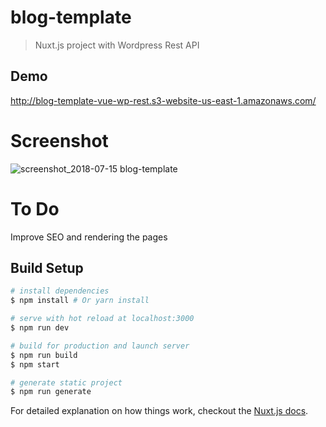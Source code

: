 # blog-template

> Nuxt.js project with Wordpress Rest API

## Demo
http://blog-template-vue-wp-rest.s3-website-us-east-1.amazonaws.com/

# Screenshot

![screenshot_2018-07-15 blog-template](https://user-images.githubusercontent.com/19554149/42815875-0b5bbaa6-89c9-11e8-940c-d0a85a605804.jpg)




# To Do
Improve SEO and rendering the pages



## Build Setup

``` bash
# install dependencies
$ npm install # Or yarn install

# serve with hot reload at localhost:3000
$ npm run dev

# build for production and launch server
$ npm run build
$ npm start

# generate static project
$ npm run generate
```

For detailed explanation on how things work, checkout the [Nuxt.js docs](https://github.com/nuxt/nuxt.js).
